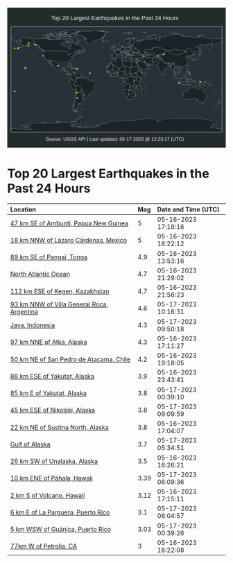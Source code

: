 ![Map](./map.png)

# Top 20 Largest Earthquakes in the Past 24 Hours

| Location | Mag | Date and Time (UTC) |
|:---|:---|:---|
| [47 km SE of Ambunti, Papua New Guinea](https://earthquake.usgs.gov/earthquakes/eventpage/us6000kcbz) | 5 | 05-16-2023 17:19:16 |
| [18 km NNW of Lázaro Cárdenas, Mexico](https://earthquake.usgs.gov/earthquakes/eventpage/us6000kccg) | 5 | 05-16-2023 18:22:12 |
| [89 km SE of Pangai, Tonga](https://earthquake.usgs.gov/earthquakes/eventpage/us6000kca2) | 4.9 | 05-16-2023 13:53:16 |
| [North Atlantic Ocean](https://earthquake.usgs.gov/earthquakes/eventpage/us6000kce9) | 4.7 | 05-16-2023 21:29:02 |
| [112 km ESE of Kegen, Kazakhstan](https://earthquake.usgs.gov/earthquakes/eventpage/us6000kcee) | 4.7 | 05-16-2023 21:56:23 |
| [93 km NNW of Villa General Roca, Argentina](https://earthquake.usgs.gov/earthquakes/eventpage/us6000kchd) | 4.6 | 05-17-2023 10:16:31 |
| [Java, Indonesia](https://earthquake.usgs.gov/earthquakes/eventpage/us6000kchb) | 4.3 | 05-17-2023 09:50:18 |
| [97 km NNE of Atka, Alaska](https://earthquake.usgs.gov/earthquakes/eventpage/us6000kcbw) | 4.3 | 05-16-2023 17:11:27 |
| [50 km NE of San Pedro de Atacama, Chile](https://earthquake.usgs.gov/earthquakes/eventpage/us6000kcd9) | 4.2 | 05-16-2023 19:18:05 |
| [88 km ESE of Yakutat, Alaska](https://earthquake.usgs.gov/earthquakes/eventpage/ak02369b1h2z) | 3.9 | 05-16-2023 23:43:41 |
| [85 km E of Yakutat, Alaska](https://earthquake.usgs.gov/earthquakes/eventpage/ak0236akuxeh) | 3.8 | 05-17-2023 00:39:10 |
| [45 km ESE of Nikolski, Alaska](https://earthquake.usgs.gov/earthquakes/eventpage/us6000kch4) | 3.8 | 05-17-2023 09:09:59 |
| [22 km NE of Susitna North, Alaska](https://earthquake.usgs.gov/earthquakes/eventpage/ak0236978fur) | 3.8 | 05-16-2023 17:04:07 |
| [Gulf of Alaska](https://earthquake.usgs.gov/earthquakes/eventpage/ak0236ant441) | 3.7 | 05-17-2023 05:34:51 |
| [26 km SW of Unalaska, Alaska](https://earthquake.usgs.gov/earthquakes/eventpage/us6000kcbu) | 3.5 | 05-16-2023 16:26:21 |
| [10 km ENE of Pāhala, Hawaii](https://earthquake.usgs.gov/earthquakes/eventpage/hv73405822) | 3.39 | 05-17-2023 06:09:36 |
| [2 km S of Volcano, Hawaii](https://earthquake.usgs.gov/earthquakes/eventpage/hv73405002) | 3.12 | 05-16-2023 17:15:11 |
| [6 km E of La Parguera, Puerto Rico](https://earthquake.usgs.gov/earthquakes/eventpage/pr71409693) | 3.1 | 05-17-2023 06:04:57 |
| [5 km WSW of Guánica, Puerto Rico](https://earthquake.usgs.gov/earthquakes/eventpage/pr71409668) | 3.03 | 05-17-2023 00:39:26 |
| [77km W of Petrolia, CA](https://earthquake.usgs.gov/earthquakes/eventpage/nc73888821) | 3 | 05-16-2023 16:22:08 |
